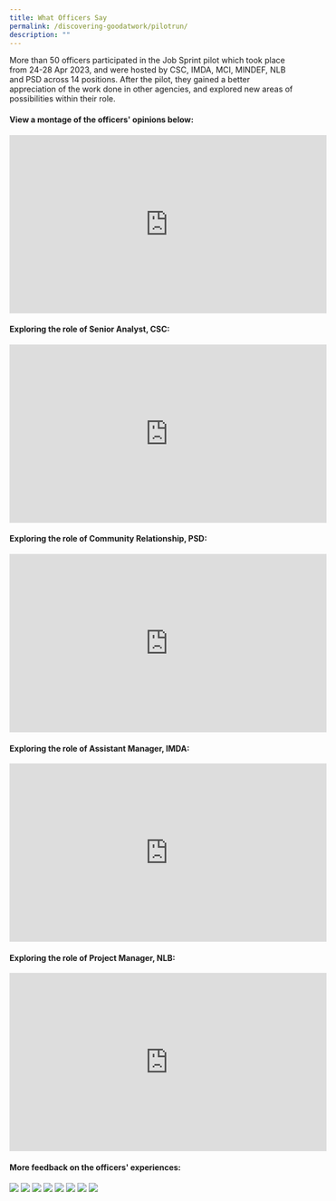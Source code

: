 ```yaml
---
title: What Officers Say
permalink: /discovering-goodatwork/pilotrun/
description: ""
---
```

<script src="[https://assets.dcube.cloud/scripts/wogaa.js](https://assets.dcube.cloud/scripts/wogaa.js)\"></script>
More than 50 officers participated in the Job Sprint pilot which took place from 24-28 Apr 2023, and were hosted by CSC, IMDA, MCI, MINDEF, NLB and PSD across
14 positions. After the pilot, they gained a better appreciation of the work done in other agencies, and explored new areas of possibilities within their role.


#### View a montage of the officers' opinions below:
<iframe allowfullscreen="" allow="accelerometer; autoplay; clipboard-write; encrypted-media; gyroscope; picture-in-picture; web-share" frameborder="0" title="YouTube video player" src="https://www.youtube.com/embed/sv8Vq3KluOk" height="315" width="560"></iframe>

#### Exploring the role of Senior Analyst, CSC:
<iframe allowfullscreen="" allow="accelerometer; autoplay; clipboard-write; encrypted-media; gyroscope; picture-in-picture; web-share" frameborder="0" title="YouTube video player" src="https://www.youtube.com/embed/JqUoKVyx5mM" height="315" width="560"></iframe>

#### Exploring the role of Community Relationship, PSD:
<iframe allowfullscreen="" allow="accelerometer; autoplay; clipboard-write; encrypted-media; gyroscope; picture-in-picture; web-share" frameborder="0" title="YouTube video player" src="https://www.youtube.com/embed/NR2-T2W2C2M" height="315" width="560"></iframe>

#### Exploring the role of Assistant Manager, IMDA:
<iframe allowfullscreen="" allow="accelerometer; autoplay; clipboard-write; encrypted-media; gyroscope; picture-in-picture; web-share" frameborder="0" title="YouTube video player" src="https://www.youtube.com/embed/XH3RXziOUs8" height="315" width="560"></iframe>

#### Exploring the role of Project Manager, NLB:
<iframe allowfullscreen="" allow="accelerometer; autoplay; clipboard-write; encrypted-media; gyroscope; picture-in-picture; web-share" frameborder="0" title="YouTube video player" src="https://www.youtube.com/embed/VoRqkjfE8Xc" height="315" width="560"></iframe>

#### More feedback on the officers' experiences:
![](/images/Discovering%20Good@Work%202023/slide1.PNG)
![](/images/Discovering%20Good@Work%202023/slide2.PNG)
![](/images/Discovering%20Good@Work%202023/slide4.PNG)
![](/images/Discovering%20Good@Work%202023/slide5.PNG)
![](/images/Discovering%20Good@Work%202023/slide6.PNG)
![](/images/Discovering%20Good@Work%202023/slide7.PNG)
![](/images/Discovering%20Good@Work%202023/slide8.PNG)
![](/images/Discovering%20Good@Work%202023/slide9.PNG)